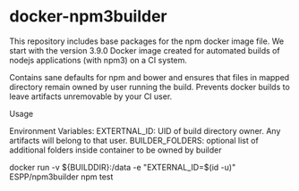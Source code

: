 # docker-npm3builder
This repository includes base packages for the npm docker image file. We start with the version 3.9.0
Docker image created for automated builds of nodejs applications (with npm3) on a CI system.

Contains sane defaults for npm and bower and ensures that files in mapped directory remain owned by user running the build. Prevents docker builds to leave artifacts unremovable by your CI user.

Usage

Environment Variables: EXTERTNAL_ID: UID of build directory owner. Any artifacts will belong to that user. BUILDER_FOLDERS: optional list of additional folders inside container to be owned by builder

docker run -v ${BUILDDIR}:/data -e  "EXTERNAL_ID=$(id -u)" ESPP/npm3builder npm test
